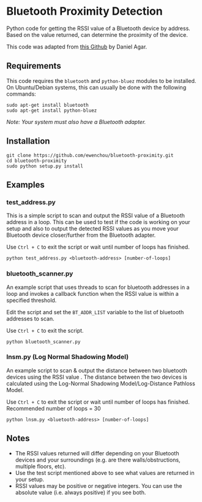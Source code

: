 # Bluetooth Proximity Detection

Python code for getting the RSSI value of a Bluetooth device by address. Based on the value returned, can determine the proximity of the device.

This code was adapted from [this Github](https://github.com/dagar/bluetooth-proximity) by Daniel Agar.

## Requirements

This code requires the `bluetooth` and `python-bluez` modules to be installed. On Ubuntu/Debian systems, this can usually be done with the following commands:

```
sudo apt-get install bluetooth
sudo apt-get install python-bluez
```

*Note: Your system must also have a Bluetooth adapter.*

## Installation

```
git clone https://github.com/ewenchou/bluetooth-proximity.git
cd bluetooth-proximity
sudo python setup.py install
```

## Examples

### test_address.py

This is a simple script to scan and output the RSSI value of a Bluetooth address in a loop. This can be used to test if the code is working on your setup and also to output the detected RSSI values as you move your Bluetooth device closer/further from the Bluetooth adapter.

Use `Ctrl + C` to exit the script or wait until number of loops has finished.

```
python test_address.py <bluetooth-address> [number-of-loops]
```

### bluetooth_scanner.py

An example script that uses threads to scan for bluetooth addresses in a loop and invokes a callback function when the RSSI value is within a specified threshold.

Edit the script and set the `BT_ADDR_LIST` variable to the list of bluetooth addresses to scan.

Use `Ctrl + C` to exit the script.

```
python bluetooth_scanner.py
```

### lnsm.py (Log Normal Shadowing Model)

An example script to scan & output the distance between two bluetooth devices using the RSSI value . The distance between the two devices is calculated using the Log-Normal Shadowing Model/Log-Distance Pathloss Model.

Use `Ctrl + C` to exit the script or wait until number of loops has finished. Recommended number of loops = 30

```
python lnsm.py <bluetooth-address> [number-of-loops]
```

## Notes

* The RSSI values returned will differ depending on your Bluetooth devices and your surroundings (e.g. are there walls/obstructions, multiple floors, etc). 
* Use the test script mentioned above to see what values are returned in your setup.
* RSSI values may be positive or negative integers. You can use the absolute value (i.e. always positive) if you see both.

